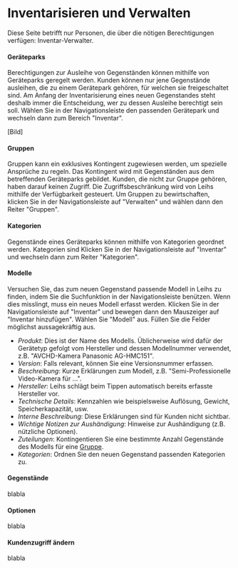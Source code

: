# Inventarisieren und Verwalten

Diese Seite betrifft nur Personen, die über die nötigen Berechtigungen verfügen: Inventar-Verwalter.

#### Geräteparks

Berechtigungen zur Ausleihe von Gegenständen können mithilfe von Geräteparks geregelt werden. Kunden können nur jene Gegenstände ausleihen, die zu einem Gerätepark gehören, für welchen sie freigeschaltet sind. Am Anfang der Inventarisierung eines neuen Gegenstandes steht deshalb immer die Entscheidung, wer zu dessen Ausleihe berechtigt sein soll. Wählen Sie in der Navigationsleiste den passenden Gerätepark und wechseln dann zum Bereich "Inventar".

\[Bild\]

#### Gruppen

Gruppen kann ein exklusives Kontingent zugewiesen werden, um spezielle Ansprüche zu regeln. Das Kontingent wird mit Gegenständen aus dem betreffenden Geräteparks gebildet. Kunden, die nicht zur Gruppe gehören, haben darauf keinen Zugriff. Die Zugriffsbeschränkung wird von Leihs mithilfe der Verfügbarkeit gesteuert. Um Gruppen zu bewirtschaften, klicken Sie in der Navigationsleiste auf "Verwalten" und wählen dann den Reiter "Gruppen".

#### Kategorien

Gegenstände eines Geräteparks können mithilfe von Kategorien geordnet werden. Kategorien sind Klicken Sie in der Navigationsleiste auf "Inventar" und wechseln dann zum Reiter "Kategorien".  

#### Modelle

Versuchen Sie, das zum neuen Gegenstand passende Modell in Leihs zu finden, indem Sie die Suchfunktion in der Navigationsleiste benützen. Wenn dies misslingt, muss ein neues Modell erfasst werden. Klicken Sie in der Navigationsleiste auf "Inventar" und bewegen dann den Mauszeiger auf "Inventar hinzufügen". Wählen Sie "Modell" aus. Füllen Sie die Felder möglichst aussagekräftig aus. 

* _Produkt_: Dies ist der Name des Modells. Üblicherweise wird dafür der Gerätetyp gefolgt vom Hersteller und dessen Modellnummer verwendet, z.B. "AVCHD-Kamera Panasonic AG-HMC151".
* _Version_: Falls relevant, können Sie eine Versionsnummer erfassen.
* _Beschreibung_: Kurze Erklärungen zum Modell, z.B. "Semi-Professionelle Video-Kamera für ...".
* _Hersteller_: Leihs schlägt beim Tippen automatisch bereits erfasste Hersteller vor.
* _Technische Details_: Kennzahlen wie beispielsweise Auflösung, Gewicht, Speicherkapazität, usw.
* _Interne Beschreibung_: Diese Erklärungen sind für Kunden nicht sichtbar. 
* _Wichtige Notizen zur Aushändigung_: Hinweise zur Aushändigung \(z.B. nützliche Optionen\).
* _Zuteilungen_: Kontingentieren Sie eine bestimmte Anzahl Gegenstände des Modells für eine [Gruppe](#gruppen).
* _Kategorien_: Ordnen Sie den neuen Gegenstand passenden Kategorien zu. 

#### Gegenstände

blabla

#### Optionen

blabla

#### Kundenzugriff ändern

blabla

